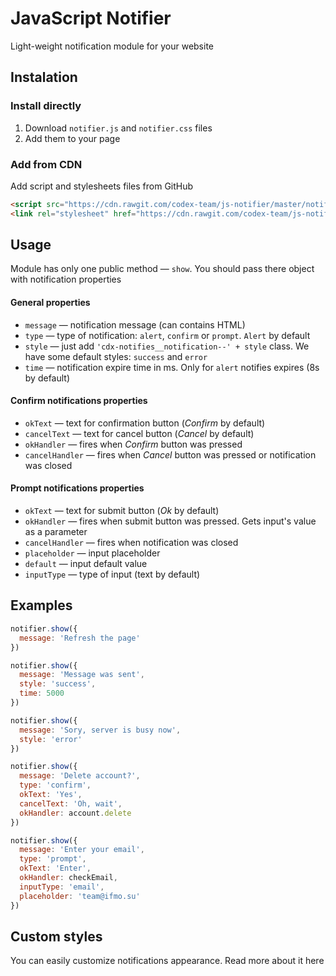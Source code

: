 # JavaScript Notifier
Light-weight notification module for your website


## Instalation

### Install directly
1. Download `notifier.js` and `notifier.css` files
2. Add them to your page

### Add from CDN
Add script and stylesheets files from GitHub
```html
<script src="https://cdn.rawgit.com/codex-team/js-notifier/master/notifier.js"></script>
<link rel="stylesheet" href="https://cdn.rawgit.com/codex-team/js-notifier/master/notifier.css">
```

## Usage
Module has only one public method — `show`. 
You should pass there object with notification properties

#### General properties
- `message` — notification message (can contains HTML)
- `type` — type of notification: `alert`, `confirm` or `prompt`. `Alert` by default
- `style` — just add `'cdx-notifies__notification--' + style` class. We have some default styles: `success` and `error` 
- `time` — notification expire time in ms. Only for `alert` notifies expires (8s by default)

#### Confirm notifications properties
- `okText` — text for confirmation button (*Confirm* by default)
- `cancelText` — text for cancel button (*Cancel* by default)
- `okHandler` — fires when *Confirm* button was pressed
- `cancelHandler` — fires when *Cancel* button was pressed or notification was closed

#### Prompt notifications properties
- `okText` — text for submit button (*Ok* by default)
- `okHandler` — fires when submit button was pressed. Gets input's value as a parameter
- `cancelHandler` — fires when notification was closed
- `placeholder` — input placeholder
- `default` — input default value
- `inputType` — type of input  (text by default)

## Examples
```javascript
notifier.show({
  message: 'Refresh the page'
})
```

```javascript
notifier.show({
  message: 'Message was sent',
  style: 'success',
  time: 5000
})
```

```javascript
notifier.show({
  message: 'Sory, server is busy now',
  style: 'error'
})
```

```javascript
notifier.show({
  message: 'Delete account?',
  type: 'confirm',
  okText: 'Yes',
  cancelText: 'Oh, wait',
  okHandler: account.delete
})
```

```javascript
notifier.show({
  message: 'Enter your email',
  type: 'prompt',
  okText: 'Enter',
  okHandler: checkEmail,
  inputType: 'email',
  placeholder: 'team@ifmo.su'
})
```

## Custom styles
You can easily customize notifications appearance. Read more about it here